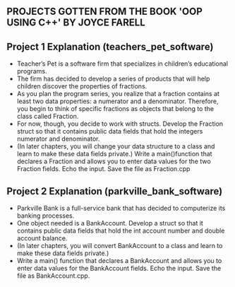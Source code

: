 ## PROJECTS GOTTEN FROM THE BOOK 'OOP USING C++' BY JOYCE FARELL

## Project 1 Explanation (teachers_pet_software)

- Teacher’s Pet is a software firm that specializes in children’s educational programs. 
- The firm has decided to develop a series of products that will help children discover the properties of
fractions. 
- As you plan the program series, you realize that a fraction contains at least two data
properties: a numerator and a denominator. Therefore, you begin to think of specific fractions
as objects that belong to the class called Fraction. 
- For now, though, you decide to work with structs. Develop the Fraction struct so that it contains public data fields that hold the integers numerator and denominator. 
- (In later chapters, you will change your data structure to a class and learn to make these data fields private.) Write a main()function that declares a Fraction and allows you to enter data values for the two Fraction fields. Echo the input. Save the file as Fraction.cpp

## Project 2 Explanation (parkville_bank_software)

- Parkville Bank is a full-service bank that has decided to computerize its banking processes.
- One object needed is a BankAccount. Develop a struct so that it contains public data fields
that hold the int account number and double account balance. 
- (In later chapters, you will convert BankAccount to a class and learn to make these data fields private.) 
- Write a main() function that declares a BankAccount and allows you to enter data values for the BankAccount fields. Echo the input. Save the file as BankAccount.cpp.